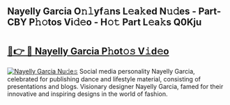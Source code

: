## Nayelly Garcia O𝚗𝚕yf𝚊ns L𝚎a𝚔ed N𝚞𝚍es - Part-CBY P𝚑𝚘tos Vi𝚍𝚎o - H𝚘𝚝 Part L𝚎a𝚔s Q0Kju

# <h2><a href="http://kfba77.oniu.top/?m=Nayelly+Garcia">🔗👉 🔴 Nayelly Garcia P𝚑ot𝚘𝚜 V𝚒d𝚎o</a></h2>

[![Nayelly Garcia Nu𝚍e𝚜](https://i.imgur.com/0qMVB7G.gif)](http://kfba77.oniu.top/?m=Nayelly+Garcia)
Social media personality Nayelly Garcia, celebrated for publishing dance and lifestyle material, consisting of presentations and blogs. Visionary designer Nayelly Garcia, famed for their innovative and inspiring designs in the world of fashion.  
